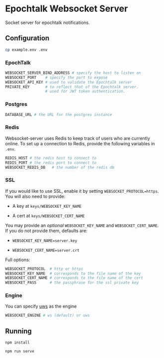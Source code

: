 Epochtalk Websocket Server
=======================

Socket server for epochtalk notifications.

Configuration
-------------

```bash
cp example.env .env
```

### EpochTalk

```bash
WEBSOCKET_SERVER_BIND_ADDRESS # specify the host to listen on
WEBSOCKET_PORT    # specify the port to expose
WEBSOCKET_API_KEY # used to validate the Epochtalk server
PRIVATE_KEY       # to reflect that of the Epochtalk server.
                  # used for JWT token authentication.
```

### Postgres

```bash
DATABASE_URL # the URL for the postgres instance
```

### Redis

Websocket-server uses Redis to keep track of users who are currently online.  To
set up a connection to Redis, provide the following variables in `.env`.

```bash
REDIS_HOST # the redis host to connect to
REDIS_PORT # the redis port to connect to
WEBSOCKET_REDIS_DB   # the number of the redis db
```

### SSL

If you would like to use SSL, enable it by setting `WEBSOCKET_PROTOCOL=https`.
You will also need to provide:

 * A key at `keys/WEBSOCKET_KEY_NAME`

 * A cert at `keys/WEBSOCKET_CERT_NAME`

You may provide an *optional* `WEBSOCKET_KEY_NAME` and `WEBSOCKET_CERT_NAME`.
If you do not provide them, defaults are:

  * `WEBSOCKET_KEY_NAME=server.key`

  * `WEBSOCKET_CERT_NAME=server.crt`

Full options:

```bash
WEBSOCKET_PROTOCOL  # http or https
WEBSOCKET_KEY_NAME  # corresponds to the file name of the key
WEBSOCKET_CERT_NAME # corresponds to the file name of the cert
WEBSOCKET_PASS      # the passphrase for the ssl private key
```

### Engine

You can specify [uws](https://www.npmjs.com/package/uws) as the engine

```bash
WEBSOCKET_ENGINE # ws (default) or uws
```



Running
-------

```
npm install

npm run serve
```

